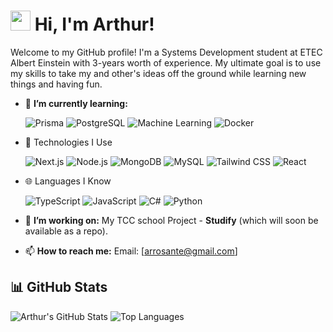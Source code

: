 # <img src="https://raw.githubusercontent.com/nixin72/nixin72/master/wave.gif" height="32px"/> Hi, I'm Arthur!

Welcome to my GitHub profile! I'm a Systems Development student at ETEC Albert Einstein with 3-years worth of experience. My ultimate goal is to use my skills to take my and other's ideas off the ground while learning new things and having fun.

- 🌱 **I’m currently learning:**

  ![Prisma](https://img.shields.io/badge/Prisma-2D3748?style=for-the-badge&logo=prisma&logoColor=white)
  ![PostgreSQL](https://img.shields.io/badge/PostgreSQL-4169E1?style=for-the-badge&logo=postgresql&logoColor=white)
  ![Machine Learning](https://img.shields.io/badge/Machine_Learning-FF6F00?style=for-the-badge&logo=python&logoColor=white)
  ![Docker](https://img.shields.io/badge/Docker-2496ED?style=for-the-badge&logo=docker&logoColor=white)

  
- 🚀 Technologies I Use

  ![Next.js](https://img.shields.io/badge/Next.js-000000?style=for-the-badge&logo=nextdotjs&logoColor=white)
  ![Node.js](https://img.shields.io/badge/Node.js-339933?style=for-the-badge&logo=nodedotjs&logoColor=white)
  ![MongoDB](https://img.shields.io/badge/MongoDB-47A248?style=for-the-badge&logo=mongodb&logoColor=white)
  ![MySQL](https://img.shields.io/badge/MySQL-4479A1?style=for-the-badge&logo=mysql&logoColor=white)
  ![Tailwind CSS](https://img.shields.io/badge/Tailwind_CSS-06B6D4?style=for-the-badge&logo=tailwindcss&logoColor=white)
  ![React](https://img.shields.io/badge/React-61DAFB?style=for-the-badge&logo=react&logoColor=black)


- 🌐 Languages I Know

  ![TypeScript](https://img.shields.io/badge/TypeScript-3178C6?style=for-the-badge&logo=typescript&logoColor=white)
  ![JavaScript](https://img.shields.io/badge/JavaScript-F7DF1E?style=for-the-badge&logo=javascript&logoColor=black)
  ![C#](https://img.shields.io/badge/C%23-239120?style=for-the-badge&logo=csharp&logoColor=white)
  ![Python](https://img.shields.io/badge/Python-3776AB?style=for-the-badge&logo=python&logoColor=white)

- 🔭 **I’m working on:**
  My TCC school Project - **Studify** (which will soon be available as a repo).

- 📫 **How to reach me:**
  Email: [arrosante@gmail.com]
  
## 📊 GitHub Stats

![Arthur's GitHub Stats](https://github-readme-stats.vercel.app/api?username=arthurr-rosante&show_icons=true&hide=issues&hide_title=true&count_private=true&theme=radical) ![Top Languages](https://github-readme-stats.vercel.app/api/top-langs/?username=arthurr-rosante&layout=compact&theme=radical)
